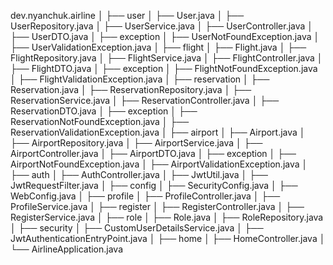 dev.nyanchuk.airline
│
├── user
│   ├── User.java
│   ├── UserRepository.java
│   ├── UserService.java
│   ├── UserController.java
│   ├── UserDTO.java
│   ├── exception
│       ├── UserNotFoundException.java
│       ├── UserValidationException.java
│
├── flight
│   ├── Flight.java
│   ├── FlightRepository.java
│   ├── FlightService.java
│   ├── FlightController.java
│   ├── FlightDTO.java
│   ├── exception
│       ├── FlightNotFoundException.java
│       ├── FlightValidationException.java
│
├── reservation
│   ├── Reservation.java
│   ├── ReservationRepository.java
│   ├── ReservationService.java
│   ├── ReservationController.java
│   ├── ReservationDTO.java
│   ├── exception
│       ├── ReservationNotFoundException.java
│       ├── ReservationValidationException.java
│
├── airport
│   ├── Airport.java
│   ├── AirportRepository.java
│   ├── AirportService.java
│   ├── AirportController.java
│   ├── AirportDTO.java
│   ├── exception
│       ├── AirportNotFoundException.java
│       ├── AirportValidationException.java
│
├── auth
│   ├── AuthController.java
│   ├── JwtUtil.java
│   ├── JwtRequestFilter.java
│
├── config
│   ├── SecurityConfig.java
│   ├── WebConfig.java
│
├── profile
│   ├── ProfileController.java
│   ├── ProfileService.java
│
├── register
│   ├── RegisterController.java
│   ├── RegisterService.java
│
├── role
│   ├── Role.java
│   ├── RoleRepository.java
│
├── security
│   ├── CustomUserDetailsService.java
│   ├── JwtAuthenticationEntryPoint.java
│
├── home
│   ├── HomeController.java
│
└── AirlineApplication.java